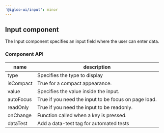 ```yaml
---
'@igloo-ui/input': minor
---
```


## Input component

The Input component specifies an input field where the user can enter data.

### Component API

| name      | description                                          |
| --------- | ---------------------------------------------------- |
| type      | Specifies the type to display                        |
| isCompact | True for a compact appearance.                       |
| value     | Specifies the value inside the input.                |
| autoFocus | True if you need the input to be focus on page load. |
| readOnly  | True if you need the input to be readonly.           |
| onChange  | Function called when a key is pressed.               |
| dataTest  | Add a data-test tag for automated tests              |
